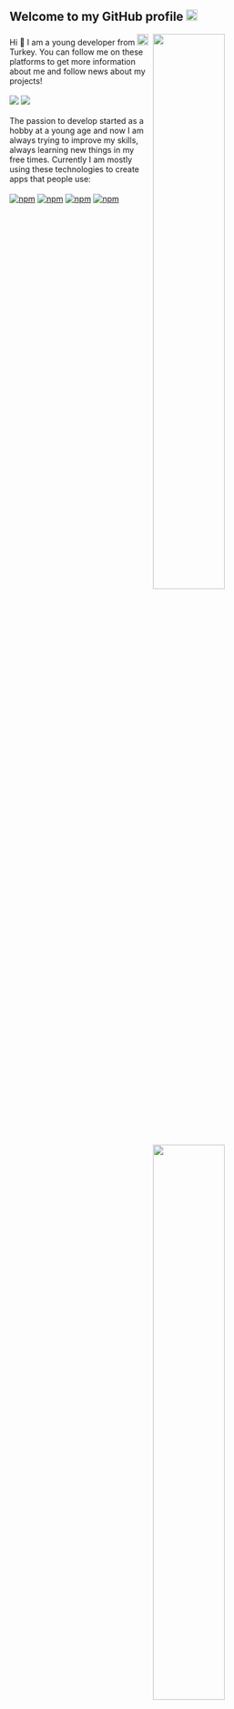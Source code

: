 <h2>Welcome to my GitHub profile <img src="https://media.giphy.com/media/Q7LHmoFwVP6Yc1swZs/giphy.gif" height="20px"></h2>
<img align="right" src="https://github-readme-stats.vercel.app/api?username=dotdux&count_private=true&show_icons=true&theme=algolia&include_all_commits=true" width="50%">
<img width="50%" height="1px" align="right" src="https://i.imgur.com/DkKayja.png">
<img align="right" src="https://github-readme-stats.vercel.app/api/top-langs/?username=dotdux&theme=algolia&layout=compact" width="50%">
Hi 👋 I am a young developer from <img src="https://image.flaticon.com/icons/svg/555/555560.svg" width="20"> Turkey.
You can follow me on these platforms to get more information about me and follow news about my projects!
<br>
<br>
<a href="https://twitter.com/absoft1" target="_blank"><img src="https://img.shields.io/badge/-Twitter-1DA1F2?style=flat-square&logo=twitter&logoColor=white"></a> <a href="https://discord.com/users/711342691656532021/" target="_blank"><img src="https://img.shields.io/badge/-Discord-7289DA?style=flat-square&logo=discord&logoColor=white"></a>
<br>
<br>
The passion to develop started as a hobby at a young age and now I am always trying to improve my skills, always learning new things in my free times. Currently I am mostly using these technologies to create apps that people use:
<br>
<br>
<a href="https://www.w3schools.com/python/" target="_blank"><img alt="npm" align="center" src="https://img.shields.io/badge/-Python-0076B6?style=flat-square&logo=python&logoColor=white"></a>
<a href="https://www.w3schools.com/html/" target="_blank"><img alt="npm" align="center" src="https://img.shields.io/badge/-HTML5-E34F26?style=flat-square&logo=html5&logoColor=white"></a>
<a href="https://www.w3schools.com/css/" target="_blank"><img alt="npm" align="center" src="https://img.shields.io/badge/-CSS3-17A89F?style=flat-square&logo=css3&logoColor=white"></a>
<a href="https://www.w3schools.com/php/" target="_blank"><img alt="npm" align="center" src="https://img.shields.io/badge/-PHP-833BAA?style=flat-square&logo=php&logoColor=white"></a>
